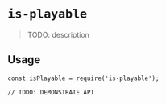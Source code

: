 # `is-playable`

> TODO: description

## Usage

```
const isPlayable = require('is-playable');

// TODO: DEMONSTRATE API
```
